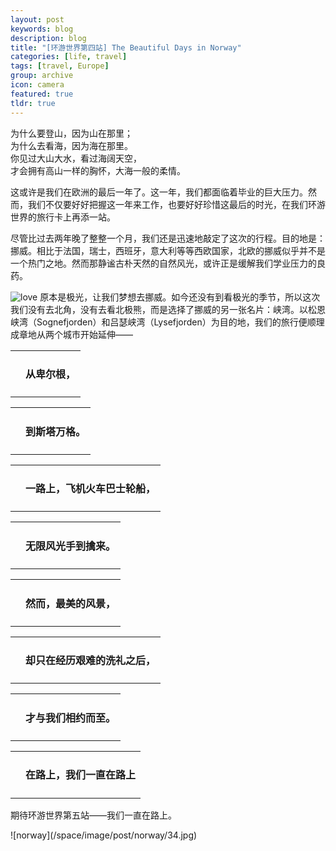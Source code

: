```yaml
---
layout: post
keywords: blog
description: blog
title: "[环游世界第四站] The Beautiful Days in Norway"
categories: [life, travel]
tags: [travel, Europe]
group: archive
icon: camera
featured: true
tldr: true
---
```



<script type="text/javascript">

function openclosediv(target){
	target1 = $("#"+target+"_content")[0]
	target3 = $("#"+target+"_up")[0]
	target2 = $("#"+target+"_down")[0]

	if(target1.style.display=="block"){
		target1.style.display="none"
		target2.style.display="block"
		target3.style.display="none"

	}else{
		target1.style.display="block"
		target2.style.display="none"
		target3.style.display="block"

	}
}

</script>

<div class="highlight"><pre>
为什么要登山，因为山在那里；
为什么去看海，因为海在那里。
你见过大山大水，看过海阔天空，
才会拥有高山一样的胸怀，大海一般的柔情。
</pre></div>


这或许是我们在欧洲的最后一年了。这一年，我们都面临着毕业的巨大压力。然而，我们不仅要好好把握这一年来工作，也要好好珍惜这最后的时光，在我们环游世界的旅行卡上再添一站。

尽管比过去两年晚了整整一个月，我们还是迅速地敲定了这次的行程。目的地是：挪威。相比于法国，瑞士，西班牙，意大利等等西欧国家，北欧的挪威似乎并不是一个热门之地。然而那静谧古朴天然的自然风光，或许正是缓解我们学业压力的良药。

![love](/space/image/post/140830-norway1.jpg)
原本是极光，让我们梦想去挪威。如今还没有到看极光的季节，所以这次我们没有去北角，没有去看北极熊，而是选择了挪威的另一张名片：峡湾。以松恩峡湾（Sognefjorden）和吕瑟峡湾（Lysefjorden）为目的地，我们的旅行便顺理成章地从两个城市开始延伸——


<div id="div_p1" onclick="openclosediv('div_p1')">
	<table ><tr><td style="border:0px solid #ddd;">
	<i id="div_p1_down" style="display:block;" class="fa fa-sort-desc fa-fw"></i> 
	<i id="div_p1_up" style="display:none;" class="fa fa-sort-asc fa-fw"></i></td>
	<td style="border:0px solid #ddd;"><h4>从卑尔根，</h4></td></tr></table>
</div>

<div id="div_p1_content" style="display:none;">
<p>从海格于松机场出来，直接坐大巴去了卑尔根。依山傍水的卑尔根是挪威最美丽的城市，是著名的“挪威缩影”的终点，也是我们第一条峡湾旅行线的起点。一下车，迎接我们的是肆意的灿烂阳光。这非常难得，因为卑尔根一年有四分之三的时间在下雨，本是个名副其实的“雨城”。</p>

<p>无论是自然还是人文，这座世界遗产之城都独具魅力。一节小小的像火车车厢的小吊车，带我们爬上320米的弗洛扬山（Fløyen），并向我们展现这座古老城市最美的一面。她像是一个上帝的宠儿，无论外面的世界有多么喧嚣，只是安然地躺在山水的怀抱之中，独享属于自己的祥和。</p>

![norway](/space/image/post/norway/2.jpg)

<p>山脚下的布吕根（Bryggen），则是城中最古老和最具风情之所在。这些古老的木屋见证了一千年前挪威人与德国人鳕鱼交易的开始，千年来历经风霜和火灾，却在卑尔根人的保护下留存至今。它们是珍贵的世界遗产，也是卑尔根人的骄傲。</p>

![norway](/space/image/post/norway/3.jpg)
</div>

<div id="div_p2" onclick="openclosediv('div_p2')">
	<table ><tr><td style="border:0px solid #ddd;">
	<i id="div_p2_down" style="display:block;" class="fa fa-sort-desc fa-fw"></i> 
	<i id="div_p2_up" style="display:none;" class="fa fa-sort-asc fa-fw"></i></td>
	<td style="border:0px solid #ddd;"><h4>到斯塔万格。</h4></td></tr></table>
</div>

<div id="div_p2_content" style="display:none;">

<p>斯塔万格是我们第二条旅行线路（吕瑟峡湾）的起点。作为挪威第四大城市，斯塔万格和卑尔根的城市风格很不相同。尽管很早就有人居住，斯塔万格的崛起却是因为几十年前开始开发的北海石油，是挪威的“油都”。这里有很多大型外国石油分公司，有重要国际军事设施。</p>

<p>但是你若认为这样一个“油都”应该是一个极其隆隆人声嘈杂的冷冰冰的工业城市，你就错了。或许，挪威的静谧是深入骨髓的。</p>

![norway](/space/image/post/norway/4.jpg)

<p>无论是在整洁雅致的巷弄，还是在精巧袖珍的街心公园，或是在船舶云集的港口，你都能感觉到这个城市的呼吸，恬静而轻盈。</p>

![norway](/space/image/post/norway/5.jpg)
</div>


<div id="div_p3" onclick="openclosediv('div_p3')">
	<table ><tr><td style="border:0px solid #ddd;">
	<i id="div_p3_down" style="display:block;" class="fa fa-sort-desc fa-fw"></i> 
	<i id="div_p3_up" style="display:none;" class="fa fa-sort-asc fa-fw"></i></td>
	<td style="border:0px solid #ddd;"><h4>一路上，飞机火车巴士轮船，</h4></td></tr></table>
</div>

<div id="div_p3_content" style="display:none;">


<p>这一路，我们一直在不同的现代交通工具之间切换，其中最主要的是轮渡。从飞机上俯瞰挪威的国土，用老公的话来说：“支离破碎”。这样支离破碎的国土，没有船是不行的。从卑尔根到斯塔万格，坐大巴（中间大巴上两次轮渡，过三次海底隧道）大概6个小时，坐火车却不得不要绕远道走16个小时。不过，对水陆的依赖也造就了挪威的造船业。</p>
<p>坐在这样一艘甲板宽阔、设施齐备的轮船上，迎面悠然开来一辆双胞胎姐妹。</p>
<p>![norway](/space/image/post/norway/6.jpg)</p>
<p>我们所乘坐的巴士和我们一起，载着船去往对岸。</p>
<p>![norway](/space/image/post/norway/7.jpg)</p>



</div>


<div id="div_p4" onclick="openclosediv('div_p4')">
	<table ><tr><td style="border:0px solid #ddd;">
	<i id="div_p4_down" style="display:block;" class="fa fa-sort-desc fa-fw"></i> 
	<i id="div_p4_up" style="display:none;" class="fa fa-sort-asc fa-fw"></i></td>
	<td style="border:0px solid #ddd;"><h4>无限风光手到擒来。</h4></td></tr></table>
</div>

<div id="div_p4_content" style="display:none;">

<p>坐在车上，我家的摄影师几乎没有一刻是消停的。他还时常得意地把他的相机伸到我眼前，“看，随手拍。”他说，不用讲究构图、取景，举起相机，随手按一下快门——就会很漂亮。不禁感概：大自然是最棒的模特。机身下，车窗外，船舷边，视线所及，沿路风光，处处成景。</p>
<p>清晨，北纬六十度的八月，略寒。车窗外，视线平行处，一层轻盈的薄纱覆盖着山谷。尽管人在车里，却似乎能闻到车窗外大自然最新鲜的味道。</p>
<p>![norway](/space/image/post/norway/8.jpg)</p>
<p>小小的高山火车，载着无数游客感受“挪威缩影”；却不知，他们在我们眼里，也是万绿丛中一点红的风景。</p>
<p>![norway](/space/image/post/norway/9.jpg)</p>
<p>天与海，</p>
<p>![norway](/space/image/post/norway/10.jpg)</p>
<p>山与水，</p>
<p>![norway](/space/image/post/norway/11.jpg)</p>
<p>草地与民居，</p>
<p>![norway](/space/image/post/norway/12.jpg)</p>
<p>
</p><p>最简单的搭配，却是双眼的饕餮大餐。</p>



</div>


<div id="div_p5" onclick="openclosediv('div_p5')">
	<table ><tr><td style="border:0px solid #ddd;">
	<i id="div_p5_down" style="display:block;" class="fa fa-sort-desc fa-fw"></i> 
	<i id="div_p5_up" style="display:none;" class="fa fa-sort-asc fa-fw"></i></td>
	<td style="border:0px solid #ddd;"><h4>然而，最美的风景，</h4></td></tr></table>
</div>

<div id="div_p5_content" style="display:none;">


<p>世界峡湾看欧洲，欧洲峡湾看挪威。这是旅行时，老公挂在嘴上的一句话，也是我们这次来挪威的目的。</p>
<p>纳柔依峡湾是松恩峡湾的分支，亦被列为世界遗产，可能是最著名的峡湾，也是“挪威缩影”重要的一段。观光船从Flåm驶向Gudvangen，花了大约两个小时。纳柔依峡湾最窄的地方不到300米，而两侧的山峰却高达1400米。这里位于纳柔依世界遗产遗址的中央，每年都会因雪崩和滑坡事件封路。自古以来，人们在 这样困难的环境里农耕渔猎，这种人文景观使得这片自然景观别具特色。尽管临诸多困难，但为了保留这些文化风貌，人们依然在这些地方繁衍生息。</p>
<p>![norway](/space/image/post/norway/13.jpg)</p>
<p>坐上船的时候是下午6点，天气不是很好，风很大。可是这一点都不影响对美景的享受。在两岸高山脚下绿水怀抱中穿梭，格外静谧。</p>
<p>![norway](/space/image/post/norway/14.jpg)</p><p>
![norway](/space/image/post/norway/15.jpg)</p><p>
![norway](/space/image/post/norway/16.jpg)</p><p>
![norway](/space/image/post/norway/17.jpg)</p>
<p> 吕瑟峡湾则是此次挪威行我最爱的风景。吕瑟峡湾有张著名的挪威名片：布道石（Preikestolen）。CNN曾经评出全球50处最壮丽的自然景观，布道石名列首位。</p>
<p>有些地方，走过也许就忘了；有些地方，走过它会刻在你脑子里，在脑子里发酵、酝酿，变得越来越美。布道石和布道石脚下的吕瑟峡湾，就是这样的地方。</p>
<p>这块直插峡湾的悬崖断壁，垂直落差604米，被认为是只属于勇敢者的风景。我们去的时候，天快要开始下雨，地势高且开阔的布道石上的风特别大，让人几乎无法站稳。这让站在悬崖边缘看风景变得更有挑战。</p>
<p>![norway](/space/image/post/norway/18.jpg)</p>
<p>我们牵着手，一步一步小心翼翼地挪到了悬崖边，坐下，把脚伸出悬崖。这件事情，做的时候我并不知道害怕——也许是因为牵着老公的手。现在回想起来，当时还真挺不要命的～</p>
<p>![norway](/space/image/post/norway/19.jpg)</p>
<p>![norway](/space/image/post/norway/20.jpg)</p>
<p>然而，站在布道石上俯瞰吕瑟峡湾，怎一个壮丽了得。两岸的山峦连绵起伏，脚下的峡谷蜿蜒曲折。这样的画卷或许是让人忘记害怕的另一个原因。我只觉得我愿意就这样一直一直看着，看着，怎么都不倦。</p>
<p>![norway](/space/image/post/norway/21.jpg)</p><p>
![norway](/space/image/post/norway/22.jpg)</p>


</div>


<div id="div_p6" onclick="openclosediv('div_p6')">
	<table ><tr><td style="border:0px solid #ddd;">
	<i id="div_p6_down" style="display:block;" class="fa fa-sort-desc fa-fw"></i> 
	<i id="div_p6_up" style="display:none;" class="fa fa-sort-asc fa-fw"></i></td>
	<td style="border:0px solid #ddd;"><h4>却只在经历艰难的洗礼之后，</h4></td></tr></table>
</div>

<div id="div_p6_content" style="display:none;">


<p>这次的旅行，可能是最累的一次，因为五天的行程里，有一天是徒步，还有一天是爬山。</p>
<p>我们从卑尔根坐火车到Myrdal，然后从Myrdal徒步到Flåm。两地水平距离21公里，垂直高差860米。徒步的前一段都是陡坡，转折的山路从上面看起来如同倾泻而下的瀑布。地处山谷，放眼四周，不加雕饰的山峦层层叠叠，古朴壮丽。山顶的白雪还隐隐可见，雪水融化，形成随处可见的大小瀑布，欢快地倾泻而下；穿过石缝、丛林，在山下汇成小溪；溪水不遗余力地撞击着拦路的怪石，溅起巨大的水花，喊着号子奔腾向远方。空山不见人，可是水语竟是如此地悦耳动听。</p>
<p>![norway](/space/image/post/norway/23.jpg)</p>
<p>![norway](/space/image/post/norway/24.jpg)</p>
<p>![norway](/space/image/post/norway/25.jpg)</p>
<p>就这样欢天喜地唱唱跳跳地连续走了大概两个个小时后，慢慢的我就开始累了，也不唱歌了，也不照相了，也顾不上看风景了，只是一路找木棍当登山杖。找到一支木棍之后，我又活跃了一阵子，还一边走一边跟老公炫耀：看，我现在跟得上你了，三条腿总能跑得过你两条腿。老公就嘲笑我，叫我“拐子李”。可是没过一会，我又蔫了，于是老公给我找来更结实的木棍，三条腿换成了四条腿。</p>
<p>![norway](/space/image/post/norway/26.jpg)</p>
<p>即使是这样，在离终点大概3公里的地方，一幅美丽的风景还是成功地抓住了已经精疲力尽的我的眼睛。这一路走来，风光都是原始而粗犷的，而这里的地势却罕见地平缓，所以清澈的溪水在这里放慢了脚步，形成一汪小小的湖泊。挪威人也绝不会放弃这宝贵的小块平地，在草地上建起几座挪威特色的小木屋。于是，蓝天白云，青山瀑布，绿草红房，溪水怪石，相映成画，浑然天成。</p>
<p>![norway](/space/image/post/norway/27.jpg)</p>
<p>6个半小时后，我们终于还是在最后一班纳柔依峡湾的观光游轮出发之前，到达了我们的这次徒步的终点Flåm。21公里，对专业徒步者来说可能是小菜一碟，对我来说却是极限了，尽管我是零负重（行李老公一个人背了）。然而，这却是一段非常特别和难忘的经历。</p>

<p>相比于6个半小时21公里的徒步，一天后去布道石往返8公里的登山，就小巫见大巫了。</p>
<p>吕瑟峡湾是真美啊，难得可贵的是这么美的地方并没有被过度旅游开发（好吧挪威不差钱）。没有门票，沿路没有餐厅，甚至没有厕所。我们的船票上写着：请自行准备水和食物。除了实在无法通行的地方会架一座小小的木板桥，和非常危险的地方会拉一小段铁索之外：路=怪石堆，没有台阶，没有扶手。这样的山路并不好走，很多时候要手脚并用。我们沿路却看到了不少小孩子，也很勇敢地坚持往前走。有些大石头很高，快到他们的腰了，他们就用手向上爬，实在爬不上去爸爸们才会把他们抱上去。孩子，就要这么养。</p>
<p>![norway](/space/image/post/norway/28.jpg)</p>
<p>这块三四米高的大石头横亘在通往布道石的必经之路上，几乎找不到着脚点。回来的路上差点摔了一跤。</p>
<p>![norway](/space/image/post/norway/29.jpg)</p>

<p> 后来我想，这段山路没有修“路”，一来是难度大，二来是对天然的尊重，三来，或许这种不规则的石头路走起来反而没有台阶走得累，因为人的精力会转移并集中到寻找合适的石头和方向上去，而不是像走台阶那样的机械重复。这一段石头路，走得膝盖极累，但是我却非常喜欢，因为生趣盎然。</p>
<p>![norway](/space/image/post/norway/30.jpg)</p>



</div>


<div id="div_p7" onclick="openclosediv('div_p7')">
	<table ><tr><td style="border:0px solid #ddd;">
	<i id="div_p7_down" style="display:block;" class="fa fa-sort-desc fa-fw"></i> 
	<i id="div_p7_up" style="display:none;" class="fa fa-sort-asc fa-fw"></i></td>
	<td style="border:0px solid #ddd;"><h4>才与我们相约而至。</h4></td></tr></table>
</div>

<div id="div_p7_content" style="display:none;">


<p>6个半小时的徒步后，我们到了Flåm，坐了两个小时的游轮，穿越著名的那柔依峡湾；2个小时的乱石路，爬上布道石，最美的吕瑟峡湾竞收眼底。在那柔依峡湾里穿行，感受到的是群山环绕绿水荡漾的静谧和秀丽；在布道石上俯瞰吕瑟峡湾，却是一览众山小的豪迈和壮阔。</p>
<p>![norway](/space/image/post/norway/31.jpg)</p>
<p>![norway](/space/image/post/norway/32.jpg)</p>
<p>这样美丽的大山大水，再辛苦我们都甘之如饴。</p>
<p>![norway](/space/image/post/norway/33.jpg)</p>

</div>


<div id="div_p8" onclick="openclosediv('div_p8')">
	<table ><tr><td style="border:0px solid #ddd;">
	<i id="div_p8_down" style="display:block;" class="fa fa-sort-desc fa-fw"></i> 
	<i id="div_p8_up" style="display:none;" class="fa fa-sort-asc fa-fw"></i></td>
	<td style="border:0px solid #ddd;"><h4>在路上，我们一直在路上</h4></td></tr></table>
</div>

<div id="div_p8_content" style="display:none;">


<p>明信片寄到得很快。这篇游记还没完成，明信片已经放在手边了。明信片的内容是老公写的，很适合写在最后：<p>
	<div class="highlight"><pre>
“完美的挪威之行到了最后一天，略有不舍。波澜壮阔的峡湾，危耸屹立的巨石，清幽静谧的峡谷，原生态的农场，无不让我们流连。但时间有限。希望我们在以后的生活中能够始终保持这份对自然的向往。”
</pre></div>

</div>


<p>期待环游世界第五站——我们一直在路上。</p>
![norway](/space/image/post/norway/34.jpg)